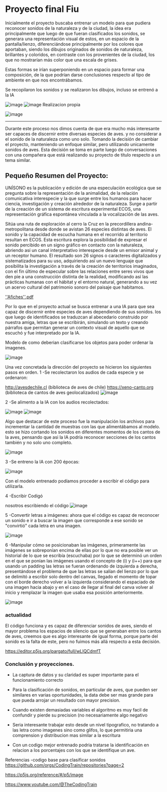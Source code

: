 # Proyecto final Fiu

Inicialmente el proyecto buscaba entrenar un modelo para que pudiera reconocer sonidos de la naturaleza y de la ciudad, la idea era principalmente que luego de que fueran clasificados los sonidos, se generara una representación visual de estos, en un espacio de la pantalla/lienzo, diferenciándose principalmente por los colores que aportaban, siendo los dibujos originados de sonidos de naturaleza, brillantes y coloridos, en contraste con los provenientes de la ciudad, los que no mostrarían más color que una escala de grises.

Estas formas se irían superponiendo en un espacio para formar una composición, de la que podrían darse conclusiones respecto al tipo de ambiente en que nos encontrábamos.

Se recopilaron los sonidos y se realizaron los dibujos, incluso se entrenó a la IA

![image](https://github.com/Toomanypanchos/audiv027-2023-2/assets/89993556/b3f4ae1f-ac21-483f-ae76-1ab5fd83afa3)
![image](https://github.com/Toomanypanchos/audiv027-2023-2/assets/89993556/84639235-cca9-4164-9a7c-17a7c8d1dc30)
Realizacion propia

![image](https://github.com/Toomanypanchos/audiv027-2023-2/assets/89993556/fe25a88f-8d14-40b8-a40e-869fd54fa781)

---------------------------------------------------------

Durante este proceso nos dimos cuenta de que era mucho más interesante ser capaces de discernir entre diversas especies de aves. y no considerar a el sonido de la naturaleza como uno solo. 
Tomando la decisión de cambiar el proyecto, manteniendo un enfoque similar, pero utilizando unicamente sonidos de aves.
Esta decisión se toma en parte luego de conversaciones con una compañera que está realizando su proyecto de título respecto a un tema similar.

## Pequeño Resumen del Proyecto:

UNÍSONO es la publicación y edición de una especulación ecológica que se pregunta sobre la representación de la animalidad, de la relación comunicativa interespecie y la que surge entre los humanos para hacer ciencia, investigación y creación alrededor de la naturaleza. Surge a partir de la creación de un sistema de escritura experimental ECOS, una representación gráfica espontánea vinculada a la vocalización de las aves. 

Sitúa una ruta de exploración al cerro la Cruz en la precordillera andina-metropolitana desde donde se avistan 26 especies distintas de aves. El sonido y la capacidad de escucha humana en el recorrido al territorio resultan en ECOS. Esta escritura explora la posibilidad de expresar el sonido percibido en un signo gráfico en contacto con la naturaleza, abriendo así un canal interpretativo interespecie desde un emisor animal y un receptor humano. El resultado son 26 signos o caracteres digitalizados y sistematizados para su uso, adquiriendo así un nuevo lenguaje que posibilita la investigación a través de la creación de territorios imaginados, con el fin último de especular sobre las relaciones entre seres vivos que den pie a una construcción distinta de la realidad, modificando así las prácticas humanas con el hábitat y el entorno natural, generando a su vez un acervo cultural del patrimonio sonoro del paisaje que habitamos. 

[''Afiches''.pdf](https://github.com/Toomanypanchos/audiv027-2023-2/files/13454963/Afiches.pdf)

Por lo que en el proyecto actual se busca entrenar a una IA para que sea capaz de discernir entre especies de aves dependiendo de sus sonidos.
los que luego de identificados se traduzcan al abecedario construido por nuestra amiga, letras que se escribirán, simulando un texto y creando párrafos que permitan generar un contexto visual de aquello que se escuchó y fue interpretado por la IA.

Modelo de como deberian clasificarse los objetos para poder ordenar la imagenes.

![image](https://github.com/Toomanypanchos/audiv027-2023-2/assets/89993556/01f8697d-dee5-4add-a3ee-f06c056eed5e)

Una vez concretada la dirección del proyecto se hicieron los siguientes pasos en orden.
 1   -Se recolectaron los audios de cada especie y se ordenaron:
 
 http://avesdechile.cl (biblioteca de aves de chile)
 https://xeno-canto.org (biblioteca de cantos de aves geolocalizados)
 ![image](https://github.com/Toomanypanchos/audiv027-2023-2/assets/89993556/77c166fe-c5c6-421c-ad8c-73b8c56cc868)


2   -Se alimento a la IA con los audios recolectados:

![image](https://github.com/Toomanypanchos/audiv027-2023-2/assets/89993556/897a1bb3-075d-4401-97a0-b23678c7f038)
![image](https://github.com/Toomanypanchos/audiv027-2023-2/assets/89993556/cf02b90b-21cf-4487-8298-0bceb7e57684)

Algo que destacar de este proceso fue la manipulación los archivos para incrementar la cantidad de muestras con las que alimentábamos al modelo.
esto se hizo cortando los sonidos en diferentes momentos de los cantos de la aves, pensando que asi la IA podría reconocer secciones de los cantos también y no solo uno completo.

![image](https://github.com/Toomanypanchos/audiv027-2023-2/assets/89993556/b7fcf260-b4ce-4a5f-b97d-ef5ccffe986d)

3   -Se entreno la IA con 200 épocas:

![image](https://github.com/Toomanypanchos/audiv027-2023-2/assets/89993556/99fb5783-a7b6-4518-a080-1f33ccabffdd)

Con el modelo entrenado podíamos proceder a escribir el código para utilizarla.

4   -Escribir Codigó

nosotros escribiendo el código 
![image](https://github.com/Toomanypanchos/audiv027-2023-2/assets/89993556/fa755f33-4ae5-4cc9-932b-202aea8a0075)

5   -Convertir letras a imágenes:
ahora que el código es capaz de reconocer un sonido e ir a buscar la imagen que corresponde a ese sonido se "convirtió" cada letra en una imagen.

![image](https://github.com/Toomanypanchos/audiv027-2023-2/assets/89993556/a7378acf-6e8e-4205-889e-672158e7febb)

6   -Manipular cómo se posicionaban las imágenes, primeramente las imágenes se sobreponían encima de ellas por lo que no era posible ver un historial de lo que se escribía (escuchaba) por lo que se determinó un orden en el que se ponían las imágenes usando el concepto de (i) y (i++) para que usando un padding las letras se fueran ordenando de izquierda a derecha, presentándose el problema de que las letras se salían del lienzo por lo que se delimitó a escribir solo dentro del canvas, llegado el momento de topar con el borde derecho volver a la izquierda considerando el espaciado de una imagen hacia abajo y en el caso de llegar al final del canva volver al inicio y remplazar la imagen que usaba esa posición anteriormente.

![image](https://github.com/Toomanypanchos/audiv027-2023-2/assets/89993556/68ba7e25-2d2d-4910-80ee-9d9632f65650)

### actualidad 
El código funciona y es capaz de diferenciar sonidos de aves, siendo el mayor problema los espacios de silencio que se generaban entre los cantos de aves, creemos que es algo interesante de igual forma, porque parte del sonido es la falta de este, pero no fuimos más allá respecto a esta decisión.

https://editor.p5js.org/pargato/full/wLlQCdmfT

### Conclusión y proyecciones.
- La captura de datos y su claridad es super importante para el funcionamiento correcto

- Para la clasificación de sonidos, en particular de aves, que pueden ser similares en varias oportunidades, la data debe ser mas grande para que pueda arrojar un resultado con mayor precision.
  
- Cuando existen demasiadas variables el algoritmo es muy facil de confundir y pierde su precision (no necesariamente algo negativo
  
- Seria interesante trabajar esto desde un nivel tipografico, no tratando a las letra como imagenes sino como glifos, lo que permitiria una comprension y distribucion mas similar a la escritura

- Con un codigo mejor entrenado podria tratarse la identificación en relacion a los porcentajes con los que se identifique un ave.


Referencias 
-codigo base para clasificar sonidos
https://github.com/orgs/CodingTrain/repositories?page=2

https://p5js.org/reference/#/p5/image

https://www.youtube.com/@TheCodingTrain



